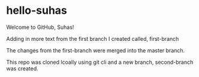 # hello-suhas
Welcome to GitHub,  Suhas!

Adding in more text from the first branch I created called, first-branch

The changes from the first-branch were merged into the master branch.

This repo was cloned lcoally using git cli and a new branch, second-branch was created.


